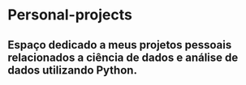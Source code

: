# Personal-projects
Espaço dedicado a meus projetos pessoais relacionados a ciência de dados e análise de dados utilizando Python.
--------------
